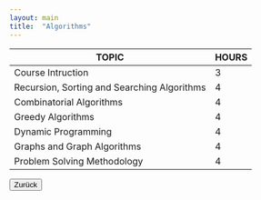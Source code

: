 ```yaml
---
layout: main
title:  "Algorithms"
---
```



<table class="table-steel">
<thead>
<tr>
<th>TOPIC</th>
<th>HOURS</th>
</tr>
</thead>
<tbody>
  <tr><td>Course Intruction</td><td>3</td></tr>
  <tr><td>Recursion, Sorting and Searching Algorithms</td><td>4</td></tr>
  <tr><td>Combinatorial Algorithms</td><td>4</td></tr>
  <tr><td>Greedy Algorithms</td><td>4</td></tr>
  <tr><td>Dynamic Programming </td><td>4</td></tr>
  <tr><td>Graphs and Graph Algorithms</td><td>4</td></tr>
  <tr><td>Problem Solving Methodology </td><td>4</td></tr>
</tbody>
</table>

<div class="button-back">
  <input type="button" value="Zurück" onclick="window.history.back()" /> 
</div>